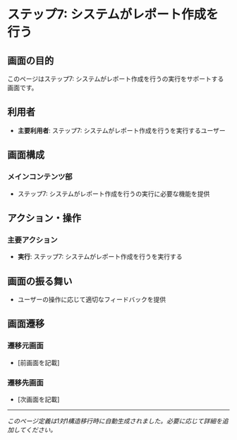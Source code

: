 # ステップ7: システムがレポート作成を行う

## 画面の目的
このページはステップ7: システムがレポート作成を行うの実行をサポートする画面です。

## 利用者
- **主要利用者**: ステップ7: システムがレポート作成を行うを実行するユーザー

## 画面構成

### メインコンテンツ部
- ステップ7: システムがレポート作成を行うの実行に必要な機能を提供

## アクション・操作

### 主要アクション
- **実行**: ステップ7: システムがレポート作成を行うを実行する

## 画面の振る舞い
- ユーザーの操作に応じて適切なフィードバックを提供

## 画面遷移

### 遷移元画面
- [前画面を記載]

### 遷移先画面
- [次画面を記載]

---
*このページ定義は1対1構造移行時に自動生成されました。必要に応じて詳細を追加してください。*
